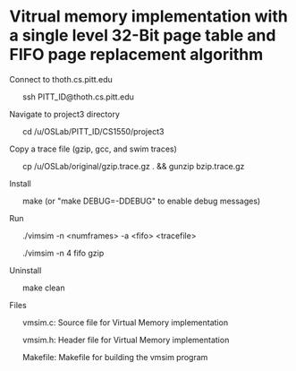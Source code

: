# Vitrual memory implementation with a single level 32-Bit page table and FIFO page replacement algorithm


<p>Connect to thoth.cs.pitt.edu</p>
<ul>ssh PITT_ID@thoth.cs.pitt.edu</ul>
<p>Navigate to project3 directory</p>
<ul>cd /u/OSLab/PITT_ID/CS1550/project3</ul>
<p>Copy a trace file (gzip, gcc, and swim traces)</p>
<ul>cp /u/OSLab/original/gzip.trace.gz . && gunzip bzip.trace.gz</ul>

<p>Install</p>
<ul>make (or "make DEBUG=-DDEBUG" to enable debug messages)</ul>

<p>Run</p>
<ul>./vimsim -n &lt;numframes&gt; -a &lt;fifo&gt; &lt;tracefile&gt;</ul>
<ul>./vimsim -n 4 fifo gzip </ul>

<p>Uninstall</p>
<ul>make clean</ul>

<p>Files</p>
<ul>vmsim.c: Source file for Virtual Memory implementation</ul>
<ul>vmsim.h: Header file for Virtual Memory implementation</ul>
<ul>Makefile: Makefile for building the vmsim program</ul>
